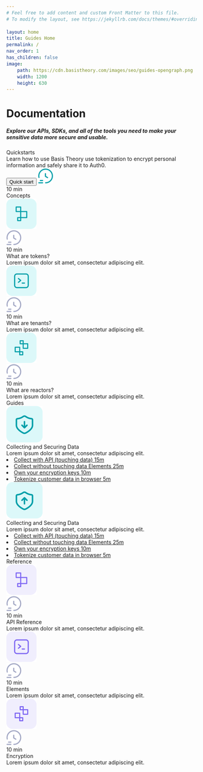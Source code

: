 ```yaml
---
# Feel free to add content and custom Front Matter to this file.
# To modify the layout, see https://jekyllrb.com/docs/themes/#overriding-theme-defaults

layout: home
title: Guides Home
permalink: /
nav_order: 1
has_children: false
image:
    path: https://cdn.basistheory.com/images/seo/guides-opengraph.png
    width: 1200
    height: 630
---
```


<html>
    <head>
        <meta charset="utf-8">
        <title>Basis Theory Overview</title>
    </head>
    <body class="home-page">
        <div id="header">
            <h1>Documentation</h1>
            <h5>Explore our APIs, SDKs, and all of the tools you need to make your sensitive data more secure and usable.</h5>
        </div>
        <div id="container">
            <div class="quickstarts">
                <div class="quickstart-info">
                    <div class="header">Quickstarts</div>
                    <div class="subtitle">Learn how to use Basis Theory use tokenization to encrypt personal information and safely share it to Auth0.</div>
                    <div class="quickstart-action">
                        <button>Quick start</button>
                        <img src="./assets/images/icons/blue-time.svg" alt="time-icon">
                        <div>10 min</div>
                    </div>
                </div>
            </div>
            <div class="sub-header">
                Concepts
            </div>
            <div class="cards">
                <div class="card" onclick="theFunction()">
                    <div class="icon-and-time-estimate">
                        <img src="./assets/images/icons/blue-token.svg">
                        <div class="time-estimate">
                            <img src="./assets/images/icons/grey-time.svg" alt="time-icon">
                            <div>10 min</div>
                        </div>
                    </div>
                    <div class="card-title">What are tokens?</div>
                    <div>Lorem ipsum dolor sit amet, consectetur adipiscing elit.</div>
                </div>
                <div class="card" onclick="theFunction()">
                    <div class="icon-and-time-estimate">
                        <img src="./assets/images/icons/blue-terminal.svg">
                        <div class="time-estimate">
                            <img src="./assets/images/icons/grey-time.svg" alt="time-icon">
                            <div>10 min</div>
                        </div>
                    </div>
                    <div class="card-title">What are tenants?</div>
                    <div>Lorem ipsum dolor sit amet, consectetur adipiscing elit.</div>
                </div>
                <div class="card" onclick="theFunction()">
                    <div class="icon-and-time-estimate">
                        <img src="./assets/images/icons/blue-reactor.svg">
                        <div class="time-estimate">
                            <img src="./assets/images/icons/grey-time.svg" alt="time-icon">
                            <div>10 min</div>
                        </div>
                    </div>
                    <div class="card-title">What are reactors?</div>
                    <div>Lorem ipsum dolor sit amet, consectetur adipiscing elit.</div>
                </div>
            </div>
            <div class="sub-header">
                Guides
            </div>
            <div class="cards">
                <div class="card guide">
                    <div class="icon-and-guides">
                        <img src="./assets/images/icons/shield-down-arrow.svg" alt="shield-down-arrow">
                        <div class="guides">
                            <div class="card-title">Collecting and Securing Data</div>
                            <div>Lorem ipsum dolor sit amet, consectetur adipiscing elit.</div>
                            <div class="guides-list">
                                <li><a href="/concepts/what-are-atomic-tokens">Collect with API (touching data) <span class="guide-time-estimate">15m</span></a></li>
                                <li><a href="/concepts/what-are-atomic-tokens">Collect without touching data Elements <span class="guide-time-estimate">25m</span></a></li>
                                <li><a href="/concepts/what-are-atomic-tokens">Own your encryption keys <span class="guide-time-estimate">10m</span></a></li>
                                <li><a href="/concepts/what-are-atomic-tokens">Tokenize customer data in browser <span class="guide-time-estimate">5m</span></a></li>
                            </div>
                        </div>
                    </div>
                </div>
                <div class="card guide">
                    <div class="icon-and-guides">
                        <img src="./assets/images/icons/shield-up-arrow.svg" alt="shield-up-arrow">
                        <div class="guides">
                            <div class="card-title">Collecting and Securing Data</div>
                            <div>Lorem ipsum dolor sit amet, consectetur adipiscing elit.</div>
                            <div class="guides-list">
                                <li><a href="/concepts/what-are-atomic-tokens">Collect with API (touching data) <span class="guide-time-estimate">15m</span></a></li>
                                <li><a href="/concepts/what-are-atomic-tokens">Collect without touching data Elements <span class="guide-time-estimate">25m</span></a></li>
                                <li><a href="/concepts/what-are-atomic-tokens">Own your encryption keys <span class="guide-time-estimate">10m</span></a></li>
                                <li><a href="/concepts/what-are-atomic-tokens">Tokenize customer data in browser <span class="guide-time-estimate">5m</span></a></li>
                            </div>
                        </div>
                    </div>
                </div>
            </div>
            <div class="sub-header">
                Reference
            </div>
            <div class="cards">
                <div class="card" onclick="theFunction()">
                    <div class="icon-and-time-estimate">
                        <img src="./assets/images/icons/purple-token.svg">
                        <div class="time-estimate">
                            <img src="./assets/images/icons/grey-time.svg">
                            <div>10 min</div>
                        </div>
                    </div>
                    <div class="card-title">API Reference</div>
                    <div>Lorem ipsum dolor sit amet, consectetur adipiscing elit.</div>
                </div>
                <div class="card" onclick="theFunction()">
                    <div class="icon-and-time-estimate">
                        <img src="./assets/images/icons/purple-terminal.svg">
                        <div class="time-estimate">
                            <img src="./assets/images/icons/grey-time.svg">
                            <div>10 min</div>
                        </div>
                    </div>
                    <div class="card-title">Elements</div>
                    <div>Lorem ipsum dolor sit amet, consectetur adipiscing elit.</div>
                </div>
                <div class="card" onclick="theFunction()">
                    <div class="icon-and-time-estimate">
                        <img src="./assets/images/icons/purple-reactor.svg">
                        <div class="time-estimate">
                            <img src="./assets/images/icons/grey-time.svg">
                            <div>10 min</div>
                        </div>
                    </div>
                    <div class="card-title">Encryption</div>
                    <div>Lorem ipsum dolor sit amet, consectetur adipiscing elit.</div>
                </div>
            </div>
        </div>
    </body>
</html>